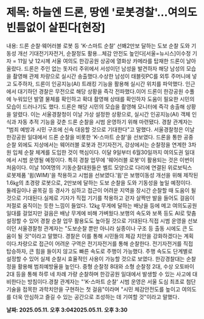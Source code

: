 # **제목: 하늘엔 드론, 땅엔 '로봇경찰'…여의도 빈틈없이 살핀다[현장]**

  내용: 드론 순찰·웨어러블 로봇 등 'K-스마트 순찰' 선봬2만보 달하는 도보 순찰 도와 기동성 개선 기대전기자전거, 순찰정도 활용…체감 안전도 높인다[서울=뉴시스]이수정 기자 = 11일 낮 12시께 서울 여의도 한강공원 상공에 열화상 카메라를 탑재한 드론이 날아 올랐다. 드론은 주인 없는 돗자리 주위에서 서성이던 남성을 발견하자 해당 남성의 모습을 촬영해 관제 차량으로 실시간 송출했다.수상한 남성이 태블릿PC를 외투 주머니에 넣고 도주하자, 드론이 인공지능(AI) 트래킹 기능을 활용해 실시간 위치를 파악했다. 인근에서 대기하던 경찰은 무전으로 해당 상황을 즉각 전파했다.이어 드론이 한강공원 수풀에 누워있던 발열 물체를 확인하고 확대 촬영해 상태를 확인하자 도움이 필요한 시민의 모습이 드러나기도 했다. 드론은 해당 시민의 모습을 촬영해 모니터에 즉각 송출해 상황을 알렸다. 이는 서울경찰청이 이날 가상 설정한 상황으로, 실시간 인공지능(AI) 객체 인식과 자동 추적 기능을 갖춘 드론 순찰을 시범 운영하기 위해 마련됐다. 경찰 관계자는 "범죄 예방과 시민 구조에 신속 대응할 것으로 기대한다"고 말했다. 서울경찰청은 이날 한강공원 일대에서 드론 순찰을 비롯한 'K-스마트 순찰'을 선보였다. 드론을 통한 공중 순찰 외에도 지상에서는 웨어러블 로봇과 전기자전거, 강상에서는 순찰정을 연계한 3차원 입체 순찰 체계를 도입한 것이 핵심이다. 이달 9일부터 6월30일까지 여의도권 일대에서 시범 운영될 예정이다. 특히 경찰 업무에 '웨어러블 로봇'이 활용되는 것은 이번이 처음이다. 이날 10여명의 기동순찰대원들은 벨트 모양으로 다리에 연결된 위로보틱스 로봇제품 '윔(WIM)'을 착용하고 시범을 선보였다.'윔'은 보행이동성 개선을 위해 제작된 1.6㎏의 초경량 로봇으로, 2만보에 달하는 도보 순찰을 도와 기동성을 높일 예정이다. 둘레길이나 골목길 등 경사가 심하고 접근이 어려운 지역을 장시간 순찰할 때 도움이 될 것으로 기대된다.실제로 기자가 직접 기기를 착용하고 걷자 살짝만 발을 들어도 걸음이 저절로 움직이는 듯한 느낌이 들었다. 12㎏ 무게에 달하는 배낭을 등에 메고 여의도공원 일대를 걸었지만 걸음은 배낭 무게에 비해 가벼웠다.보행의 속도와 보폭 등도 AI로 맞춤 설정할 수 있어 경찰 순찰 업무 활용도도 높아질 것으로 기대된다.직접 시범 운영을 선보이던 서울경찰청 관계자는 "도보순찰 뿐만 아니라 실종이나 구조 등 출동 시에도 큰 도움이 될 것"이라고 말했다. 경찰은 이를 통해 시민들의 체감 치안을 강화하겠다는 계획이다.차량으로 접근이 어려운 구역은 전기자전거를 통해 순찰한다. 전기자전거를 직접 탑승하자, 큰 힘을 들이지 않고도 빠른 속도로 주행이 가능했다. 주행 속도도 단계별로 설정할 수 있어 실제 순찰시 효율적인 사용이 가능할 것으로 보였다. 한강경찰대는 순찰정을 활용해 범죄예방율을 높인다. 중형 순찰정 8대와 소형 순찰정 2대, 수상 오토바이 2대 등을 통해 하루 네 차례 가량 순찰하며 한강공원 일대에서 발생할 수 있는 사고에 대비한다는 방침이다.경찰 관계자는 "'K-스마트 순찰' 시범 운영은 서울 도심 최초로 첨단기술을 접목한 과학치안을 구현하는 첫 걸음"이라며 "시민 체감안전도를 높이고 여의도를 더욱 안심하고 즐길 수 있는 공간으로 조성하는 데 기여할 것"이라고 말했다．

  **날짜: 2025.05.11. 오후 3:042025.05.11. 오후 3:30**
